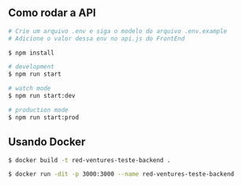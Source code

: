 ## Como rodar a API

```bash
# Crie um arquivo .env e siga o modelo do arquivo .env.example
# Adicione o valor dessa env no api.js do FrontEnd

$ npm install

# development
$ npm run start

# watch mode
$ npm run start:dev

# production mode
$ npm run start:prod
```

## Usando Docker

```bash
$ docker build -t red-ventures-teste-backend .

$ docker run -dit -p 3000:3000 --name red-ventures-teste-backend
```